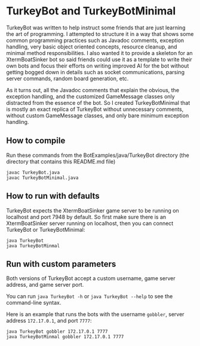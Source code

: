 TurkeyBot and TurkeyBotMinimal
==============================

TurkeyBot was written to help instruct some friends that are just learning the art of programming.  I attempted to structure it in a way that shows some common programming practices such as Javadoc comments, exception handling, very basic object oriented concepts, resource cleanup, and minimal method responsibilities.  I also wanted it to provide a skeleton for an XtermBoatSinker bot so said friends could use it as a template to write their own bots and focus their efforts on writing improved AI for the bot without getting bogged down in details such as socket communications, parsing server commands, random board generation, etc.

As it turns out, all the Javadoc comments that explain the obvious, the exception handling, and the customized GameMessage classes only distracted from the essence of the bot.  So I created TurkeyBotMinimal that is mostly an exact replica of TurkeyBot without unnecessary comments, without custom GameMessage classes, and only bare minimum exception handling.

How to compile
--------------

Run these commands from the BotExamples/java/TurkeyBot directory (the directory that contains this README.md file)

    javac TurkeyBot.java
    javac TurkeyBotMinimal.java

How to run with defaults
------------------------

TurkeyBot expects the XtermBoatSinker game server to be running on localhost and port 7948 by default.  So first make sure there is an XtermBoatSinker server running on localhost, then you can connect TurkeyBot or TurkeyBotMinimal:

    java TurkeyBot
    java TurkeyBotMinmal

Run with custom parameters
--------------------------

Both versions of TurkeyBot accept a custom username, game server address, and game server port.

You can run `java TurkeyBot -h` or `java TurkeyBot --help` to see the command-line syntax.

Here is an example that runs the bots with the username `gobbler`, server address `172.17.0.1`, and port `7777`:

    java TurkeyBot gobbler 172.17.0.1 7777
    java TurkeyBotMinmal gobbler 172.17.0.1 7777

